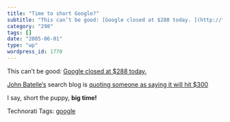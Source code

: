 ```yaml
---
title: "Time to short Google?"
subtitle: "This can’t be good: [Google closed at $288 today. ](http://finance.yahoo.com/q?d=t&s=GOOG)"
category: "298"
tags: []
date: "2005-06-01"
type: "wp"
wordpress_id: 1770
---
```

This can’t be good: [Google closed at $288 today. ](http://finance.yahoo.com/q?d=t&s=GOOG)

[John Batelle’s](http://journalism.berkeley.edu/faculty/battelle/) search blog is [quoting someone as saying it will hit $300](http://battellemedia.com/archives/001583.php)

I say, short the puppy, **big time!**

Technorati Tags: [google](http://technorati.com/tag/google)